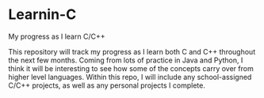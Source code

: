 # Learnin-C
My progress as I learn C/C++

This repository will track my progress as I learn both C and C++ throughout the next few months. Coming from lots of practice in Java and Python, I think it will be interesting to see how some of the concepts carry over from higher level languages. Within this repo, I will include any school-assigned C/C++ projects, as well as any personal projects I complete. 
